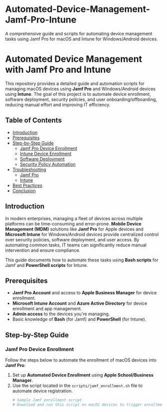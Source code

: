 # Automated-Device-Management-Jamf-Pro-Intune
A comprehensive guide and scripts for automating device management tasks using Jamf Pro for macOS and Intune for Windows/Android devices.

# Automated Device Management with Jamf Pro and Intune

This repository provides a detailed guide and automation scripts for managing macOS devices using **Jamf Pro** and Windows/Android devices using **Intune**. The goal of this project is to automate device enrollment, software deployment, security policies, and user onboarding/offboarding, reducing manual effort and improving IT efficiency.

## Table of Contents
- [Introduction](#introduction)
- [Prerequisites](#prerequisites)
- [Step-by-Step Guide](#step-by-step-guide)
  - [Jamf Pro Device Enrollment](#jamf-pro-device-enrollment)
  - [Intune Device Enrollment](#intune-device-enrollment)
  - [Software Deployment](#software-deployment)
  - [Security Policy Automation](#security-policy-automation)
- [Troubleshooting](#troubleshooting)
  - [Jamf Pro](#jamf-pro)
  - [Intune](#intune)
- [Best Practices](#best-practices)
- [Conclusion](#conclusion)

## Introduction
In modern enterprises, managing a fleet of devices across multiple platforms can be time-consuming and error-prone. **Mobile Device Management (MDM)** solutions like **Jamf Pro** for Apple devices and **Microsoft Intune** for Windows/Android devices provide centralized control over security policies, software deployment, and user access. By automating common tasks, IT teams can significantly reduce manual intervention and ensure compliance.

This guide documents how to automate these tasks using **Bash scripts** for Jamf and **PowerShell scripts** for Intune.

## Prerequisites
- **Jamf Pro Account** and access to **Apple Business Manager** for device enrollment.
- **Microsoft Intune Account** and **Azure Active Directory** for device enrollment and app management.
- **Admin access** to the devices you're managing.
- Basic knowledge of **Bash** (for Jamf) and **PowerShell** (for Intune).

## Step-by-Step Guide

### Jamf Pro Device Enrollment
Follow the steps below to automate the enrollment of macOS devices into **Jamf Pro**:
1. Set up **Automated Device Enrollment** using **Apple School/Business Manager**.
2. Use the script located in the `scripts/jamf_enrollment.sh` file to automate device registration.
   ```bash
   # Sample Jamf enrollment script
   # Download and run this script on macOS devices to trigger enrollment automatically.
